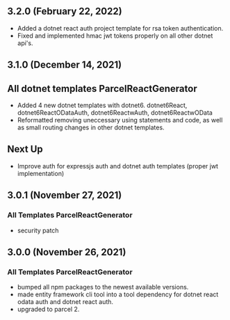 ## 3.2.0 (February 22, 2022)

* Added a dotnet react auth project template for rsa token authentication.
* Fixed and implemented hmac jwt tokens properly on all other dotnet api's.

## 3.1.0 (December 14, 2021)

## All dotnet templates ParcelReactGenerator

* Added 4 new dotnet templates with dotnet6. dotnet6React, dotnet6ReactODataAuth, dotnet6ReactwAuth, dotnet6ReactwOData
* Reformatted removing uneccessary using statements and code, as well as small routing changes in other dotnet templates.

## Next Up

* Improve auth for expressjs auth and dotnet auth templates (proper jwt implementation)

## 3.0.1 (November 27, 2021)

### All Templates ParcelReactGenerator

* security patch

## 3.0.0 (November 26, 2021)

### All Templates ParcelReactGenerator

* bumped all npm packages to the newest available versions.
* made entity framework cli tool into a tool dependency for dotnet react odata auth and dotnet react auth.
* upgraded to parcel 2.
